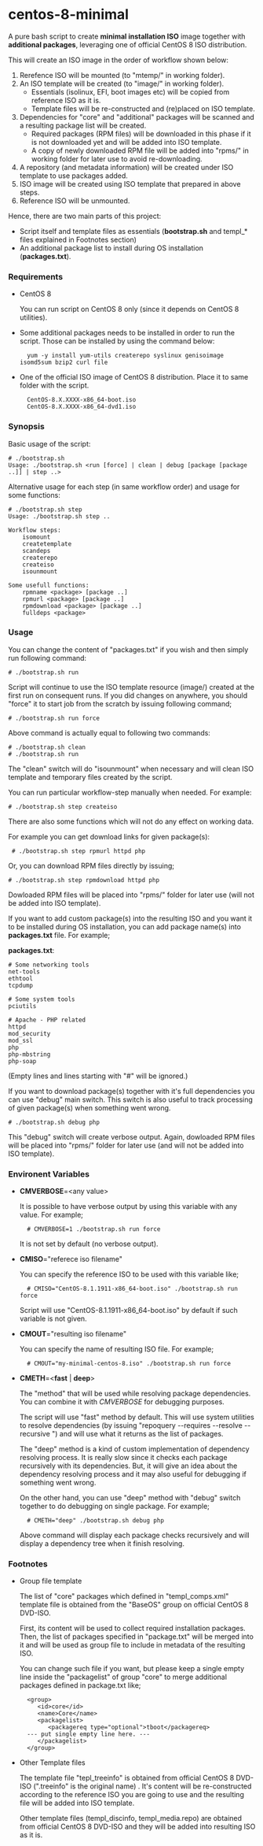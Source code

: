 # centos-8-minimal

A pure bash script to create **minimal installation ISO** image together with **additional packages**, leveraging one of official CentOS 8 ISO distribution.

This will create an ISO image in the order of workflow shown below:

1. Rerefence ISO will be mounted (to "mtemp/" in working folder).
2. An ISO template will be created (to "image/" in working folder).
    - Essentials (isolinux, EFI, boot images etc) will be copied from reference ISO as it is.
    - Template files will be re-constructed and (re)placed on ISO template.
3. Dependencies for "core" and "additional" packages will be scanned and a resulting package list will be created.
    - Required packages (RPM files) will be downloaded in this phase if it is not downloaded yet and will be added into ISO template.
    - A copy of newly downloaded RPM file will be added into "rpms/" in working folder for later use to avoid re-downloading.
4. A repository (and metadata information) will be created under ISO template to use packages added.
5. ISO image will be created using ISO template that prepared in above steps.
6. Reference ISO will be unmounted.

Hence, there are two main parts of this project:

- Script itself and template files as essentials (**bootstrap.sh** and templ\_\* files explained in Footnotes section)
- An additional package list to install during OS installation (**packages.txt**).

### Requirements

- CentOS 8

  You can run script on CentOS 8 only (since it depends on CentOS 8 utilities).
    
- Some additional packages needs to be installed in order to run the script. Those can be installed by using the command below:

        yum -y install yum-utils createrepo syslinux genisoimage isomd5sum bzip2 curl file

- One of the official ISO image of CentOS 8 distribution. Place it to same folder with the script.

        CentOS-8.X.XXXX-x86_64-boot.iso
        CentOS-8.X.XXXX-x86_64-dvd1.iso

### Synopsis

Basic usage of the script:

    # ./bootstrap.sh 
    Usage: ./bootstrap.sh <run [force] | clean | debug [package [package ..]] | step ..>

Alternative usage for each step (in same workflow order) and usage for some functions:

    # ./bootstrap.sh step
    Usage: ./bootstrap.sh step ..

    Workflow steps:
        isomount
        createtemplate
        scandeps
        createrepo
        createiso
        isounmount

    Some usefull functions:
        rpmname <package> [package ..]
        rpmurl <package> [package ..]
        rpmdownload <package> [package ..]
        fulldeps <package>

### Usage

You can change the content of "packages.txt" if you wish and then simply run following command:

    # ./bootstrap.sh run

Script will continue to use the ISO template resource (image/) created at the first run on consequent runs. If you did changes on anywhere, you should "force" it to start job from the scratch by issuing following command;

    # ./bootstrap.sh run force
    
Above command is actually equal to following two commands:

    # ./bootstrap.sh clean
    # ./bootstrap.sh run

The "clean" switch will do "isounmount" when necessary and will clean ISO template and temporary files created by the script.

You can run particular workflow-step manually when needed. For example:

    # ./bootstrap.sh step createiso
    
There are also some functions which will not do any effect on working data. 

For example you can get download links for given package(s):

     # ./bootstrap.sh step rpmurl httpd php 
 
Or, you can download RPM files directly by issuing;

    # ./bootstrap.sh step rpmdownload httpd php

Dowloaded RPM files will be placed into "rpms/" folder for later use (will not be added into ISO template).

If you want to add custom package(s) into the resulting ISO and you want it to be installed during OS installation, you can add package name(s) into **packages.txt** file. For example;

**packages.txt**:

    # Some networking tools
    net-tools
    ethtool
    tcpdump

    # Some system tools
    pciutils

    # Apache - PHP related
    httpd
    mod_security
    mod_ssl
    php
    php-mbstring
    php-soap

(Empty lines and lines starting with "#" will be ignored.)

If you want to download package(s) together with it's full dependencies you can use "debug" main switch. This switch is also useful to track processing of given package(s) when something went wrong.

    # ./bootstrap.sh debug php

This "debug" switch will create verbose output.
Again, dowloaded RPM files will be placed into "rpms/" folder for later use (and will not be added into ISO template).

### Environent Variables

- **CMVERBOSE**=\<any value\>

   It is possible to have verbose output by using this variable with any value. For example;
   
        # CMVERBOSE=1 ./bootstrap.sh run force

   It is not set by default (no verbose output).
         
- **CMISO**="referece iso filename"

   You can specify the reference ISO to be used with this variable like;
   
        # CMISO="CentOS-8.1.1911-x86_64-boot.iso" ./bootstrap.sh run force

   Script will use "CentOS-8.1.1911-x86\_64-boot.iso" by default if such variable is not given.
- **CMOUT**="resulting iso filename"

   You can specify the name of resulting ISO file. For example;
   
        # CMOUT="my-minimal-centos-8.iso" ./bootstrap.sh run force    
- **CMETH**=\<**fast** \| **deep**\>

   The "method" that will be used while resolving package dependencies. You can combine it with *CMVERBOSE* for debugging purposes.

   The script will use "fast" method by default. This will use system utilities to resolve dependencies (by issuing "repoquery --requires --resolve --recursive <package>") and will use what it returns as the list of packages.

   The "deep" method is a kind of custom implementation of dependency resolving process. It is really slow since it checks each package recursively with its dependencies. But, it will give an idea about the dependency resolving process and it may also useful for debugging if something went wrong.
   
   On the other hand, you can use "deep" method with "debug" switch together to do debugging on single package. For example;
   
        # CMETH="deep" ./bootstrap.sh debug php
    
   Above command will display each package checks recursively and will display a dependency tree when it finish resolving.

### Footnotes

- Group file template

   The list of "core" packages which defined in "templ\_comps.xml" template file is obtained from the "BaseOS" group on official CentOS 8 DVD-ISO.
   
   First, its content will be used to collect required installation packages. Then, the list of packages specified in "package.txt" will be merged into it and will be used as group file to include in metadata of the resulting ISO.
   
   You can change such file if you want, but please keep a single empty line inside the "packagelist" of group "core" to merge additional packages defined in package.txt like;


        <group>
           <id>core</id>
           <name>Core</name>
           <packagelist>
              <packagereq type="optional">tboot</packagereq>
        --- put single empty line here. ---
           </packagelist>
        </group>
   
- Other Template files

   The template file "tepl\_treeinfo" is obtained from official CentOS 8 DVD-ISO (".treeinfo" is the original name) . It's content will be re-constructed according to the reference ISO you are going to use and the resulting file will be added into ISO template.
   
   Other template files (templ\_discinfo, templ\_media.repo) are obtained from official CentOS 8 DVD-ISO and they will be added into resulting ISO as it is.
   
   
